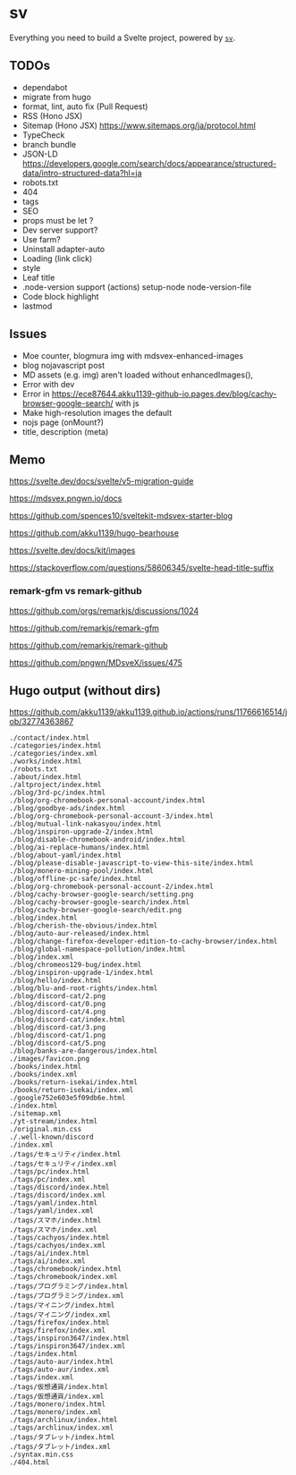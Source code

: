 # sv

Everything you need to build a Svelte project, powered by [`sv`](https://github.com/sveltejs/cli).

## TODOs

- dependabot
- migrate from hugo
- format, lint, auto fix (Pull Request)
- RSS (Hono JSX)
- Sitemap (Hono JSX) https://www.sitemaps.org/ja/protocol.html
- TypeCheck
- branch bundle
- JSON-LD https://developers.google.com/search/docs/appearance/structured-data/intro-structured-data?hl=ja
- robots.txt
- 404
- tags
- SEO
- props must be let ?
- Dev server support?
- Use farm?
- Uninstall adapter-auto
- Loading (link click)
- style
- Leaf title
- .node-version support (actions) setup-node node-version-file
- Code block highlight
- lastmod

## Issues

- Moe counter, blogmura img with mdsvex-enhanced-images
- blog nojavascript post
- MD assets (e.g. img) aren't loaded without enhancedImages(),
- Error with dev
- Error in https://ece87644.akku1139-github-io.pages.dev/blog/cachy-browser-google-search/ with js
- Make high-resolution images the default
- nojs page (onMount?)
- title, description (meta)

## Memo

https://svelte.dev/docs/svelte/v5-migration-guide

https://mdsvex.pngwn.io/docs

https://github.com/spences10/sveltekit-mdsvex-starter-blog

https://github.com/akku1139/hugo-bearhouse

https://svelte.dev/docs/kit/images

https://stackoverflow.com/questions/58606345/svelte-head-title-suffix

### remark-gfm vs remark-github

https://github.com/orgs/remarkjs/discussions/1024

https://github.com/remarkjs/remark-gfm

https://github.com/remarkjs/remark-github

https://github.com/pngwn/MDsveX/issues/475

## Hugo output (without dirs)

https://github.com/akku1139/akku1139.github.io/actions/runs/11766616514/job/32774363867

```
./contact/index.html
./categories/index.html
./categories/index.xml
./works/index.html
./robots.txt
./about/index.html
./altproject/index.html
./blog/3rd-pc/index.html
./blog/org-chromebook-personal-account/index.html
./blog/goodbye-ads/index.html
./blog/org-chromebook-personal-account-3/index.html
./blog/mutual-link-nakasyou/index.html
./blog/inspiron-upgrade-2/index.html
./blog/disable-chromebook-android/index.html
./blog/ai-replace-humans/index.html
./blog/about-yaml/index.html
./blog/please-disable-javascript-to-view-this-site/index.html
./blog/monero-mining-pool/index.html
./blog/offline-pc-safe/index.html
./blog/org-chromebook-personal-account-2/index.html
./blog/cachy-browser-google-search/setting.png
./blog/cachy-browser-google-search/index.html
./blog/cachy-browser-google-search/edit.png
./blog/index.html
./blog/cherish-the-obvious/index.html
./blog/auto-aur-released/index.html
./blog/change-firefox-developer-edition-to-cachy-browser/index.html
./blog/global-namespace-pollution/index.html
./blog/index.xml
./blog/chromeos129-bug/index.html
./blog/inspiron-upgrade-1/index.html
./blog/hello/index.html
./blog/blu-and-root-rights/index.html
./blog/discord-cat/2.png
./blog/discord-cat/0.png
./blog/discord-cat/4.png
./blog/discord-cat/index.html
./blog/discord-cat/3.png
./blog/discord-cat/1.png
./blog/discord-cat/5.png
./blog/banks-are-dangerous/index.html
./images/favicon.png
./books/index.html
./books/index.xml
./books/return-isekai/index.html
./books/return-isekai/index.xml
./google752e603e5f09db6e.html
./index.html
./sitemap.xml
./yt-stream/index.html
./original.min.css
./.well-known/discord
./index.xml
./tags/セキュリティ/index.html
./tags/セキュリティ/index.xml
./tags/pc/index.html
./tags/pc/index.xml
./tags/discord/index.html
./tags/discord/index.xml
./tags/yaml/index.html
./tags/yaml/index.xml
./tags/スマホ/index.html
./tags/スマホ/index.xml
./tags/cachyos/index.html
./tags/cachyos/index.xml
./tags/ai/index.html
./tags/ai/index.xml
./tags/chromebook/index.html
./tags/chromebook/index.xml
./tags/プログラミング/index.html
./tags/プログラミング/index.xml
./tags/マイニング/index.html
./tags/マイニング/index.xml
./tags/firefox/index.html
./tags/firefox/index.xml
./tags/inspiron3647/index.html
./tags/inspiron3647/index.xml
./tags/index.html
./tags/auto-aur/index.html
./tags/auto-aur/index.xml
./tags/index.xml
./tags/仮想通貨/index.html
./tags/仮想通貨/index.xml
./tags/monero/index.html
./tags/monero/index.xml
./tags/archlinux/index.html
./tags/archlinux/index.xml
./tags/タブレット/index.html
./tags/タブレット/index.xml
./syntax.min.css
./404.html
```
